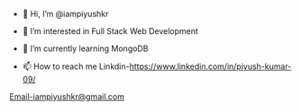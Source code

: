 - 👋 Hi, I’m @iampiyushkr
- 👀 I’m interested in Full Stack Web Development
- 🌱 I’m currently learning MongoDB

- 📫 How to reach me 
Linkdin-https://www.linkedin.com/in/piyush-kumar-09/

Email-iampiyushkr@gmail.com



